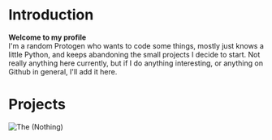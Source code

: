 # Introduction
**Welcome to my profile**  
I'm a random Protogen who wants to code some things, mostly just knows a little Python, and keeps abandoning the small projects I decide to start. Not really anything here currently, but if I do anything interesting, or anything on Github in general, I'll add it here.

# Projects
![The (Nothing)](https://cdn.discordapp.com/attachments/823991583460425778/861772181645951006/theSmallRect.png)
